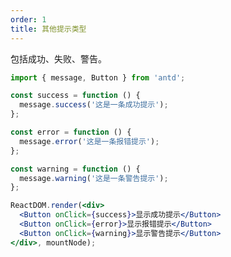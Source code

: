 ```yaml
---
order: 1
title: 其他提示类型
---
```


包括成功、失败、警告。

````jsx
import { message, Button } from 'antd';

const success = function () {
  message.success('这是一条成功提示');
};

const error = function () {
  message.error('这是一条报错提示');
};

const warning = function () {
  message.warning('这是一条警告提示');
};

ReactDOM.render(<div>
  <Button onClick={success}>显示成功提示</Button>
  <Button onClick={error}>显示报错提示</Button>
  <Button onClick={warning}>显示警告提示</Button>
</div>, mountNode);
````

<style>
#components-message-demo-other .rubix-btn {
  margin-right: 8px;
}
</style>

